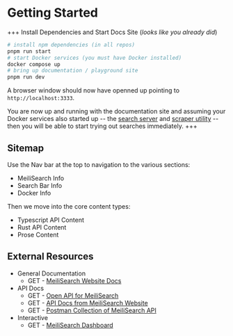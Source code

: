 # Getting Started

+++ Install Dependencies and Start Docs Site (_looks like you already did_)
```bash
# install npm dependencies (in all repos)
pnpm run start
# start Docker services (you must have Docker installed)
docker compose up
# bring up documentation / playground site
pnpm run dev
```
A browser window should now have openned up pointing to `http://localhost:3333`.

You are now up and running with the documentation site and assuming your Docker services also started up -- the [search server](./meilisearch) and [scraper utility](./scraper) -- then you will be able to start trying out searches immediately.
+++



## Sitemap

Use the Nav bar at the top to navigation to the various sections:

- MeiliSearch Info
- Search Bar Info
- Docker Info

Then we move into the core content types:

- Typescript API Content
- Rust API Content
- Prose Content


## External Resources
- General Documentation
  - <span class="bg-green-500 rounded px-2 py-1 text-white">GET</span> - [MeiliSearch Website Docs](https://docs.meilisearch.com/learn/what_is_meilisearch/)
- API Docs
  - <span class="bg-green-500 rounded px-2 py-1 text-white">GET</span> - [Open API for MeiliSearch](https://bump.sh/doc/meilisearch)
  - <span class="bg-green-500 rounded px-2 py-1 text-white">GET</span> - [API Docs from MeiliSearch Website](https://docs.meilisearch.com/reference/api/)
  - <span class="bg-green-500 rounded px-2 py-1 text-white">GET</span> - [Postman Collection of MeiliSearch API](https://docs.meilisearch.com/postman/meilisearch-collection.json)
- Interactive
  - <span class="bg-green-500 rounded px-2 py-1 text-white">GET</span> - [MeiliSearch Dashboard](http://localhost:7700/)